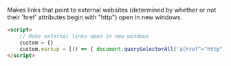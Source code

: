 Makes links that point to external websites (determined by whether or not their 'href' attributes begin with "http") open in new windows.

```html
<script>
	// Make external links open in new windows
	custom = {}
	custom.markup = [() => { document.querySelectorAll('a[href^="http"]').forEach(element => element.target = "_blank") }]
</script>
```